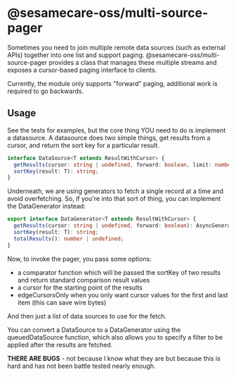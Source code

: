 # @sesamecare-oss/multi-source-pager

Sometimes you need to join multiple remote data sources (such as external APIs) together into one list and support paging. @sesamecare-oss/multi-source-pager provides a class that manages these multiple streams and exposes a cursor-based paging interface to clients.

Currently, the module only supports "forward" paging, additional work is required to go backwards.

## Usage

See the tests for examples, but the core thing YOU need to do is implement a datasource. A datasource does two simple things, get results from a cursor, and return the sort key for a particular result.

```typescript
interface DataSource<T extends ResultWithCursor> {
  getResults(cursor: string | undefined, forward: boolean, limit: number): Promise<DatasourceResults<T>>;
  sortKey(result: T): string;
}
```

Underneath, we are using generators to fetch a single record at a time and avoid overfetching. So, if you're into that sort of thing, you can implement the DataGenerator instead:

```typescript
export interface DataGenerator<T extends ResultWithCursor> {
  getResults(cursor: string | undefined, forward: boolean): AsyncGenerator<T, void, unknown>;
  sortKey(result: T): string;
  totalResults(): number | undefined;
}
```

Now, to invoke the pager, you pass some options:
* a comparator function which will be passed the sortKey of two results and return standard comparison result values
* a cursor for the starting point of the results
* edgeCursorsOnly when you only want cursor values for the first and last item (this can save wire bytes)

And then just a list of data sources to use for the fetch.

You can convert a DataSource to a DataGenerator using the queuedDataSource function, which also allows you to specify a filter to be applied after the results are fetched.

**THERE ARE BUGS** - not because I know what they are but because this is hard and has not been battle tested nearly enough.
